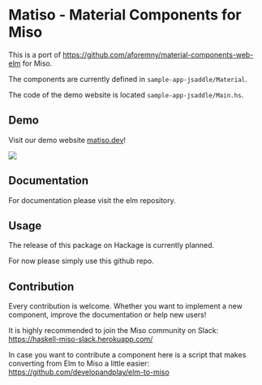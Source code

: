 # Matiso - Material Components for Miso
This is a port of https://github.com/aforemny/material-components-web-elm for Miso.

The components are currently defined in ``sample-app-jsaddle/Material``.

The code of the demo website is located ``sample-app-jsaddle/Main.hs``.

## Demo
Visit our demo website [matiso.dev](https://www.matiso.dev)!

![](overview.gif)

## Documentation
For documentation please visit the elm repository.

## Usage
The release of this package on Hackage is currently planned.

For now please simply use this github repo.

## Contribution
Every contribution is welcome. Whether you want to implement a new component, improve the documentation or help new users!

It is highly recommended to join the Miso community on Slack: https://haskell-miso-slack.herokuapp.com/

In case you want to contribute a component here is a script that makes converting from Elm to Miso a little easier:
https://github.com/developandplay/elm-to-miso
